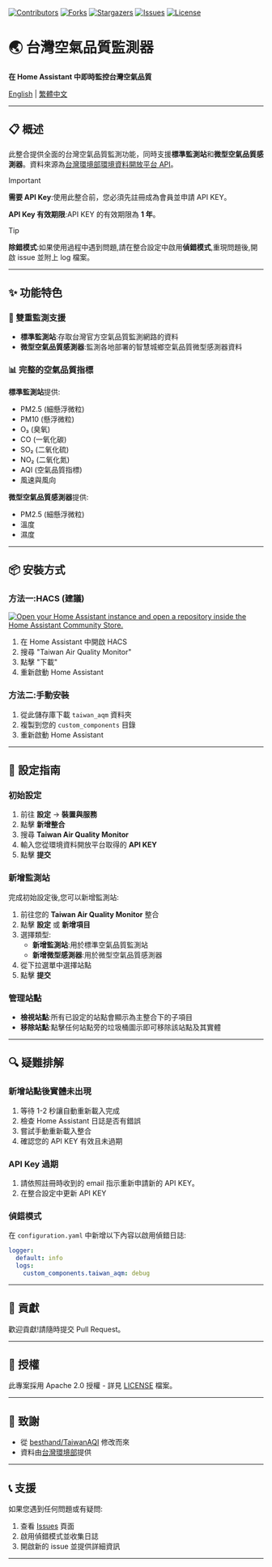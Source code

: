 [![Contributors][contributors-shield]][contributors-url]
[![Forks][forks-shield]][forks-url]
[![Stargazers][stars-shield]][stars-url]
[![Issues][issues-shield]][issues-url]
[![License][license-shield]][license-url]

[contributors-shield]: https://img.shields.io/github/contributors/kukuxx/HA-TaiwanAQM.svg?style=for-the-badge
[contributors-url]: https://github.com/kukuxx/HA-TaiwanAQM/graphs/contributors

[forks-shield]: https://img.shields.io/github/forks/kukuxx/HA-TaiwanAQM.svg?style=for-the-badge
[forks-url]: https://github.com/kukuxx/HA-TaiwanAQM/network/members

[stars-shield]: https://img.shields.io/github/stars/kukuxx/HA-TaiwanAQM.svg?style=for-the-badge
[stars-url]: https://github.com/kukuxx/HA-TaiwanAQM/stargazers

[issues-shield]: https://img.shields.io/github/issues/kukuxx/HA-TaiwanAQM.svg?style=for-the-badge
[issues-url]: https://github.com/kukuxx/HA-TaiwanAQM/issues

[license-shield]: https://img.shields.io/github/license/kukuxx/HA-TaiwanAQM.svg?style=for-the-badge
[license-url]: https://github.com/kukuxx/HA-TaiwanAQM/blob/main/LICENSE

# 🌏 台灣空氣品質監測器

**在 Home Assistant 中即時監控台灣空氣品質**

[English](/README.md) | [繁體中文](/README-zh-TW.md)

---

## 📋 概述

此整合提供全面的台灣空氣品質監測功能，同時支援**標準監測站**和**微型空氣品質感測器**。資料來源為[台灣環境部環境資料開放平台 API](https://data.moenv.gov.tw/)。

> [!IMPORTANT]
> **需要 API Key**:使用此整合前，您必須先註冊成為會員並申請 API KEY。
>
> **API Key 有效期限**:API KEY 的有效期限為 **1 年**。

> [!TIP]
> **除錯模式**:如果使用過程中遇到問題,請在整合設定中啟用**偵錯模式**,重現問題後,開啟 issue 並附上 log 檔案。

---

## ✨ 功能特色

### 🎯 雙重監測支援
- **標準監測站**:存取台灣官方空氣品質監測網路的資料
- **微型空氣品質感測器**:監測各地部署的智慧城鄉空氣品質微型感測器資料

### 📊 完整的空氣品質指標

**標準監測站**提供:
- PM2.5 (細懸浮微粒)
- PM10 (懸浮微粒)
- O₃ (臭氧)
- CO (一氧化碳)
- SO₂ (二氧化硫)
- NO₂ (二氧化氮)
- AQI (空氣品質指標)
- 風速與風向

**微型空氣品質感測器**提供:
- PM2.5 (細懸浮微粒)
- 溫度
- 濕度

---

## 📦 安裝方式

### 方法一:HACS (建議)

[![Open your Home Assistant instance and open a repository inside the Home Assistant Community Store.](https://my.home-assistant.io/badges/hacs_repository.svg)](https://my.home-assistant.io/redirect/hacs_repository/?owner=kukuxx&repository=HA-TaiwanAQM&category=Integration)

1. 在 Home Assistant 中開啟 HACS
2. 搜尋 "Taiwan Air Quality Monitor"
3. 點擊 "下載"
4. 重新啟動 Home Assistant

### 方法二:手動安裝

1. 從此儲存庫下載 `taiwan_aqm` 資料夾
2. 複製到您的 `custom_components` 目錄
3. 重新啟動 Home Assistant

---

## 🚀 設定指南

### 初始設定

1. 前往 **設定** → **裝置與服務**
2. 點擊 **新增整合**
3. 搜尋 **Taiwan Air Quality Monitor**
4. 輸入您從環境資料開放平台取得的 **API KEY**
5. 點擊 **提交**

### 新增監測站

完成初始設定後,您可以新增監測站:

1. 前往您的 **Taiwan Air Quality Monitor** 整合
2. 點擊 **設定** 或 **新增項目**
3. 選擇類型:
   - **新增監測站**:用於標準空氣品質監測站
   - **新增微型感測器**:用於微型空氣品質感測器
4. 從下拉選單中選擇站點
5. 點擊 **提交**

### 管理站點

- **檢視站點**:所有已設定的站點會顯示為主整合下的子項目
- **移除站點**:點擊任何站點旁的垃圾桶圖示即可移除該站點及其實體

---

## 🔍 疑難排解

### 新增站點後實體未出現

1. 等待 1-2 秒讓自動重新載入完成
2. 檢查 Home Assistant 日誌是否有錯誤
3. 嘗試手動重新載入整合
4. 確認您的 API KEY 有效且未過期

### API Key 過期

1. 請依照註冊時收到的 email 指示重新申請新的 API KEY。
2. 在整合設定中更新 API KEY

### 偵錯模式

在 `configuration.yaml` 中新增以下內容以啟用偵錯日誌:

```yaml
logger:
  default: info
  logs:
    custom_components.taiwan_aqm: debug
```

---

## 🤝 貢獻

歡迎貢獻!請隨時提交 Pull Request。

---

## 📄 授權

此專案採用 Apache 2.0 授權 - 詳見 [LICENSE](LICENSE) 檔案。

---

## 🙏 致謝

- 從 [besthand/TaiwanAQI](https://github.com/besthand/TaiwanAQI) 修改而來
- 資料由[台灣環境部](https://data.moenv.gov.tw/)提供

---

## 📞 支援

如果您遇到任何問題或有疑問:

1. 查看 [Issues](https://github.com/kukuxx/HA-TaiwanAQM/issues) 頁面
2. 啟用偵錯模式並收集日誌
3. 開啟新的 issue 並提供詳細資訊

---